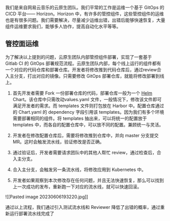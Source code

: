 我们是来自网易云音乐的云原生团队。我们平常的工作是运维一个基于 GitOps 的 CICD 平台—— Horizon。Horizon 中，有许多的管控组件，这些管控组件的运维也是有很多问题。我们需要解决，尽量减少运维出错，出错后能够快速恢复，大量组件运维要求我们，能够多人协作，提高自动化水平等等。

## 管控面运维

为了解决以上提到的问题，云原生团队内部管控组件部署，实现了一套基于 Gitlab CI 的 GitOps 部署规范流程。云原生团队内部，每个线上运行的组件都有一个对应的代码仓库和部署仓库。开发者将修改推到代码仓库后，通过review合入主分支，打出对应的镜像。只需要修改 GitOps 部署仓库，就能将修改部署到线上。

1. 首先开发者需要 Fork 一份部署仓库的代码，部署仓库一般为一个 [Helm](https://helm.sh/) Chart。该仓库中只需改动values.yaml 文件，一般情况下，修改该文件即可满足开发者的需求。而 templates 文件则打包放在 Harbor 中。配置仓库通过的 Chart.yaml 的 dependency 字段引用该 templates。因为我们有多个环境需要部署相同的组件。将 templates 抽出来，可以将统一的配置放于 templates 中，而各自的配置仓库中，可以放不同的配置。兼顾统一与灵活。  

2. 开发者在修改配置仓库后，需要将修改推到仓库中，并向 master 分支提交 MR。这时会触发流水线，验证修改是否正确。

3. 通过验证后，开发者需要请求团队中的其他人帮忙 review，通过检查后，合入主分支。

4. 合入主分支，会触发另一条流水线，将修改应用到 Kubernetes 中。

5. 开发者如果观察到本次修改存在任何问题，并且无法快速恢复，那么可以找到上一次成功的发布，重新跑一下对应的流水线，就可以快速回滚。

![[Pasted image 20230606193220.jpg]]

通过以上流程，我们通过引入测试流水线和 Reviewer 降低了出错的概率，通过重新运行部署流水线完成了